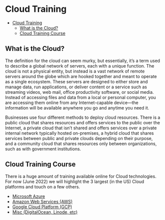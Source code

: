# Cloud Training

- [Cloud Training](#cloud-training)
  - [What is the Cloud?](#what-is-the-cloud)
  - [Cloud Training Course](#cloud-training-course)

## What is the Cloud?

The definition for the cloud can seem murky, but essentially, it’s a term used to describe a global network of servers, each with a unique function. The cloud is not a physical entity, but instead is a vast network of remote servers around the globe which are hooked together and meant to operate as a single ecosystem. These servers are designed to either store and manage data, run applications, or deliver content or a service such as streaming videos, web mail, office productivity software, or social media. Instead of accessing files and data from a local or personal computer, you are accessing them online from any Internet-capable device—the information will be available anywhere you go and anytime you need it.

Businesses use four different methods to deploy cloud resources. There is a public cloud that shares resources and offers services to the public over the Internet, a private cloud that isn’t shared and offers services over a private internal network typically hosted on-premises, a hybrid cloud that shares services between public and private clouds depending on their purpose, and a community cloud that shares resources only between organizations, such as with government institutions.

## Cloud Training Course

There is a huge amount of training available online for Cloud technologies. For now (June 2022) we will highlight the 3 largest (in the US) Cloud platforms and touch on a few others.

- [Microsoft Azure](azure/README.md)
- [Amazon Web Services (AWS)](aws/README/.md)
- [Google Cloud Platform (GCP)](gcp/README.md)
- [Misc (DigitalOcean, Linode, etc)](misc/README.md)